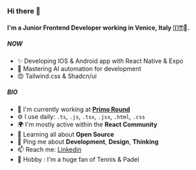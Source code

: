 ### Hi there 👋

#### I'm a Junior Frontend Developer working in Venice, Italy 🇮🇹🍕.

##### NOW

- ✨ Developing IOS & Android app with React Native & Expo
- 📖 Mastering AI automation for development
- 😍 Tailwind.css & Shadcn/ui

##### BIO

- 🏢 I'm currently working at [**Primo Round**](https://www.primoround.com/)
- ⚙️ I use daily: `.ts`, `.js`, `.tsx`, `.jsx`, `.html`, `.css`
- 🌍 I'm mostly active within the **React Community**
- 🌱 Learning all about **Open Source**
- 💬 Ping me about **Development**, **Design**, **Thinking**
- 📫 Reach me: [Linkedin](https://www.linkedin.com/in/stefano-visentin-poinch/)
- 🏸 Hobby : I'm a huge fan of Tennis & Padel
